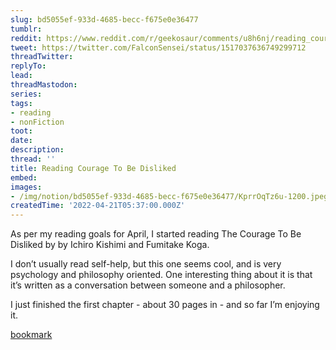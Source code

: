 ```yaml
---
slug: bd5055ef-933d-4685-becc-f675e0e36477
tumblr:
reddit: https://www.reddit.com/r/geekosaur/comments/u8h6nj/reading_courage_to_be_disliked/
tweet: https://twitter.com/FalconSensei/status/1517037636749299712
threadTwitter:
replyTo:
lead:
threadMastodon:
series:
tags:
- reading
- nonFiction
toot:
date:
description:
thread: ''
title: Reading Courage To Be Disliked
embed:
images:
- /img/notion/bd5055ef-933d-4685-becc-f675e0e36477/KprrOqTz6u-1200.jpeg
createdTime: '2022-04-21T05:37:00.000Z'
---
```


As per my reading goals for April, I started reading The Courage To Be Disliked by by Ichiro Kishimi and Fumitake Koga. 

I don’t usually read self-help, but this one seems cool, and is very psychology and philosophy oriented. One interesting thing about it is that it’s written as a conversation between someone and a philosopher.

I just finished the first chapter - about 30 pages in - and so far I’m enjoying it.

[bookmark](https://www.youtube.com/watch?v=Bf4Hs5E9eNg)